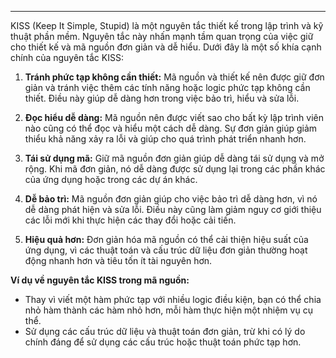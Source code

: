 
---
KISS (Keep It Simple, Stupid) là một nguyên tắc thiết kế trong lập trình và kỹ thuật phần mềm. Nguyên tắc này nhấn mạnh tầm quan trọng của việc giữ cho thiết kế và mã nguồn đơn giản và dễ hiểu. Dưới đây là một số khía cạnh chính của nguyên tắc KISS:

1. **Tránh phức tạp không cần thiết:** Mã nguồn và thiết kế nên được giữ đơn giản và tránh việc thêm các tính năng hoặc logic phức tạp không cần thiết. Điều này giúp dễ dàng hơn trong việc bảo trì, hiểu và sửa lỗi.
    
2. **Đọc hiểu dễ dàng:** Mã nguồn nên được viết sao cho bất kỳ lập trình viên nào cũng có thể đọc và hiểu một cách dễ dàng. Sự đơn giản giúp giảm thiểu khả năng xảy ra lỗi và giúp cho quá trình phát triển nhanh hơn.
    
3. **Tái sử dụng mã:** Giữ mã nguồn đơn giản giúp dễ dàng tái sử dụng và mở rộng. Khi mã đơn giản, nó dễ dàng được sử dụng lại trong các phần khác của ứng dụng hoặc trong các dự án khác.
    
4. **Dễ bảo trì:** Mã nguồn đơn giản giúp cho việc bảo trì dễ dàng hơn, vì nó dễ dàng phát hiện và sửa lỗi. Điều này cũng làm giảm nguy cơ giới thiệu các lỗi mới khi thực hiện các thay đổi hoặc cải tiến.
    
5. **Hiệu quả hơn:** Đơn giản hóa mã nguồn có thể cải thiện hiệu suất của ứng dụng, vì các thuật toán và cấu trúc dữ liệu đơn giản thường hoạt động nhanh hơn và tiêu tốn ít tài nguyên hơn.
    

**Ví dụ về nguyên tắc KISS trong mã nguồn:**

- Thay vì viết một hàm phức tạp với nhiều logic điều kiện, bạn có thể chia nhỏ hàm thành các hàm nhỏ hơn, mỗi hàm thực hiện một nhiệm vụ cụ thể.
- Sử dụng các cấu trúc dữ liệu và thuật toán đơn giản, trừ khi có lý do chính đáng để sử dụng các cấu trúc hoặc thuật toán phức tạp hơn.
